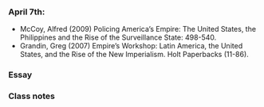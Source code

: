 ### April 7th:

- McCoy, Alfred (2009) Policing America’s Empire: The United States, the Philippines and the Rise of the Surveillance State: 498-540.
- Grandin, Greg (2007) Empire’s Workshop: Latin America, the United States, and the Rise of the New Imperialism. Holt Paperbacks (11-86).

### Essay

### Class notes
